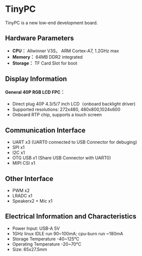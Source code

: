 # TinyPC
TinyPC is a new low-end development board.       

## Hardware Parameters
- **CPU：** Allwinner V3S， ARM Cortex-A7, 1.2GHz max       
- **Memory：** 64MB DDR2 integrated 
- **Storage：** TF Card Slot for boot

## Display Information
#### General 40P RGB LCD FPC：
- Direct plug 40P 4.3/5/7 inch LCD（onboard backlight driver)
- Supported resolutions: 272x480, 480x800,1024x600
- Onboard RTP chip, supports a touch screen

## Communication Interface
- UART x3 (UART0 connected to USB Connector for debuging)
- SPI x1
- I2C x1
- OTG USB x1 (Share USB Connector with UART0)
- MIPI CSI x1

## Other Interface
- PWM x2
- LRADC x1
- Speakerx2 + Mic x1

## Electrical Information and Characteristics
- Power Input: USB-A 5V
- 1GHz linux IDLE run 90~100mA; cpu-burn run ~180mA
- Storage Temperature -40~125℃
- Operating Temperature -20~70℃
- Size: 65x27.5mm
